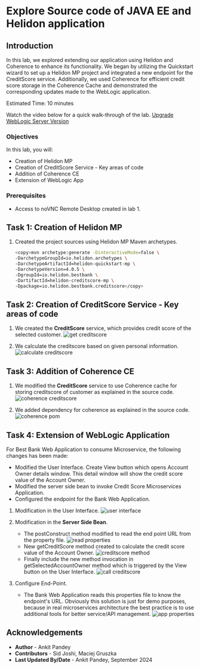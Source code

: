 # Explore Source code of JAVA EE and Helidon application 

## Introduction

In this lab, we explored extending our application using Helidon and Coherence to enhance its functionality. We began by utilizing the Quickstart wizard to set up a Helidon MP project and integrated a new endpoint for the CreditScore service. Additionally, we used Coherence for efficient credit score storage in the Coherence Cache and demonstrated the corresponding updates made to the WebLogic application.

Estimated Time: 10 minutes

Watch the video below for a quick walk-through of the lab.
[Upgrade WebLogic Server Version](videohub:1_5vonezmn)

### Objectives

In this lab, you will:

* Creation of Helidon MP
* Creation of CreditScore Service - Key areas of code
* Addition of Coherence CE
* Extension of WebLogic App

### Prerequisites

* Access to noVNC Remote Desktop created in lab 1.

## Task 1: Creation of Helidon MP

1. Created the project sources using Helidon MP Maven archetypes.   
    ```bash
    <copy>mvn archetype:generate -DinteractiveMode=false \
    -DarchetypeGroupId=io.helidon.archetypes \
    -DarchetypeArtifactId=helidon-quickstart-mp \
    -DarchetypeVersion=4.0.5 \
    -DgroupId=io.helidon.bestbank \
    -DartifactId=helidon-creditscore-mp \
    -Dpackage=io.helidon.bestbank.creditscore</copy>
    ```


## Task 2: Creation of CreditScore Service - Key areas of code

1. We created the **CreditScore** service, which provides credit score of the selected customer.
    ![get creditscore](images/get-creditscore.png)

2. We calculate the creditscore based on given personal information.
    ![calculate creditscore](images/calculate-creditscore.png)


## Task 3: Addition of Coherence CE

1. We modified the **CreditScore** service to use Coherence cache for storing creditscore of customer as explained in the source code.
    ![coherence creditscore](images/coherence-creditscore.png)


2. We added dependency for coherence as explained in the source code.
    ![coherence pom](images/coherence-pom.png)


## Task 4: Extension of WebLogic Application

For Best Bank Web Application to consume Microservice, the following changes has been made:

* Modified the User Interface. Create View button which opens Account Owner details window. This detail window will show the credit score value of the Account Owner.
* Modified the server side bean to invoke Credit Score Microservices Application.
* Configured the endpoint for the Bank Web Application.

1. Modification in the User Interface.
    ![user interface](images/user-interface.png)

2. Modification in the **Server Side Bean**.   
    - The postConstruct method modified to read the end point URL from the property file.
        ![read properties](images/read-properties.png)
    - New getCreditScore method created to calculate the credit score value of the Account Owner.
        ![creditscore method](images/creditscore-method.png)
    - Finally include the new method invocation in getSelectedAccountOwner method which is triggered by the View button on the User Interface.
        ![call creditscore](images/call-creditscore.png)

3. Configure End-Point.
    - The Bank Web Application reads this properties file to know the endpoint's URL. Obviously this solution is just for demo purposes, because in real microservices architecture the best practice is to use additional tools for better service/API management.
        ![app properties](images/app-properties.png)


## Acknowledgements

* **Author** -  Ankit Pandey
* **Contributors** - Sid Joshi, Maciej Gruszka 
* **Last Updated By/Date** - Ankit Pandey, September 2024